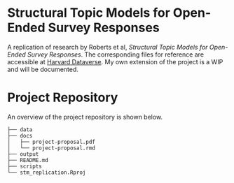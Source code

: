 # Structural Topic Models for Open-Ended Survey Responses

A replication of research by Roberts et al, *Structural Topic Models for Open-Ended Survey Responses*. The corresponding files for reference are accessible at [Harvard Dataverse](https://dataverse.harvard.edu/dataset.xhtml?persistentId=doi:10.7910/DVN/29405). My own extension of the project is a WIP and will be documented. 

# Project Repository 

An overview of the project repository is shown below. 

```
├── data
├── docs
│   ├── project-proposal.pdf
│   └── project-proposal.rmd
├── output
├── README.md
├── scripts
└── stm_replication.Rproj
```
